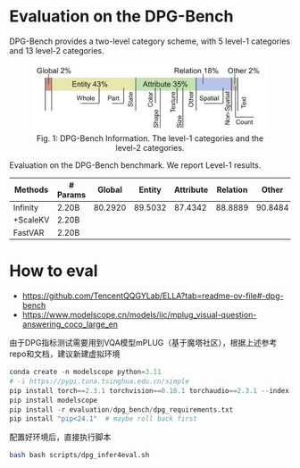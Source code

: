 # Evaluation on the DPG-Bench

DPG-Bench provides a two-level category scheme, with 5 level-1 categories and 13 level-2 categories.

<figure>
    <img src="../../assets/DPG-Bench_category.png" alt="DPG-Bench Information">
    <figcaption style="text-align: center;">Fig. 1: DPG-Bench Information. The level-1 categories and the level-2 categories.</figcaption>
</figure>


Evaluation on the DPG-Bench benchmark. We report Level-1 results.

| Methods  | # Params | Global  | Entity  | Attribute | Relation | Other   | Overall |
| -------- | -------- | ------- | ------- | --------- | -------- | ------- | ------- |
| Infinity | 2.20B    | 80.2920 | 89.5032 | 87.4342   | 88.8889  | 90.8484 | 82.9997 |
| +ScaleKV | 2.20B    |         |         |           |          |         |         |
| FastVAR  | 2.20B    |         |         |           |          |         |         |


# How to eval

- https://github.com/TencentQQGYLab/ELLA?tab=readme-ov-file#-dpg-bench
- https://www.modelscope.cn/models/iic/mplug_visual-question-answering_coco_large_en

由于DPG指标测试需要用到VQA模型mPLUG（基于魔塔社区），根据上述参考repo和文档，建议新建虚拟环境

```python
conda create -n modelscope python=3.11
# -i https://pypi.tuna.tsinghua.edu.cn/simple
pip install torch==2.3.1 torchvision==0.18.1 torchaudio==2.3.1 --index-url https://download.pytorch.org/whl/cu121
pip install modelscope
pip install -r evaluation/dpg_bench/dpg_requirements.txt
pip install "pip<24.1"  # maybe roll back first
```

配置好环境后，直接执行脚本

```bash
bash bash scripts/dpg_infer4eval.sh
```





